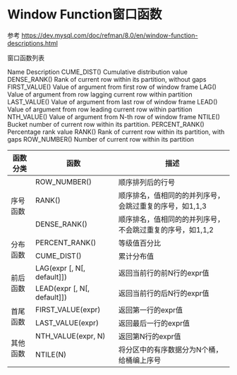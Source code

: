 Window Function窗口函数
==

参考 https://dev.mysql.com/doc/refman/8.0/en/window-function-descriptions.html

窗口函数列表


Name	Description
CUME_DIST()	Cumulative distribution value
DENSE_RANK()	Rank of current row within its partition, without gaps
FIRST_VALUE()	Value of argument from first row of window frame
LAG()	Value of argument from row lagging current row within partition
LAST_VALUE()	Value of argument from last row of window frame
LEAD()	Value of argument from row leading current row within partition
NTH_VALUE()	Value of argument from N-th row of window frame
NTILE()	Bucket number of current row within its partition.
PERCENT_RANK()	Percentage rank value
RANK()	Rank of current row within its partition, with gaps
ROW_NUMBER()	Number of current row within its partition


<table>
<thead>
    <tr>
        <th>函数分类</th>
        <th>函数</th>
        <th>描述</th>
    </tr>
</thead>

<tbody>
    <tr>
        <td rowspan="3">序号函数</td>
        <td>ROW_NUMBER()</td>
        <td>顺序排列后的行号</td>
    </tr>
    <tr>
        <td>RANK()</td>
        <td>顺序排名，值相同的的并列序号，会跳过重复的序号，如1,1,3</td>
    </tr>
    <tr>
        <td>DENSE_RANK()</td>
        <td>顺序排名，值相同的的并列序号，不会跳过重复的序号，如1,1,2</td>
    </tr>
    <tr>
        <td rowspan="2">分布函数</td>
        <td>PERCENT_RANK()</td>
        <td>等级值百分比</td>
    </tr>
    <tr>
        <td>CUME_DIST()</td>
        <td>累计分布值</td>
    </tr>
    <tr>
        <td rowspan="2">前后函数</td>
        <td>LAG(expr [, N[, default]])</td>
        <td>返回当前行的前N行的expr值</td>
    </tr>
    <tr>
        <td>LEAD(expr [, N[, default]])</td>
        <td>返回当前行的后N行的expr值</td>
    </tr>
    <tr>
        <td rowspan="2">首尾函数</td>
        <td>FIRST_VALUE(expr)</td>
        <td>返回第一行的expr值</td>
    </tr>
    <tr>
        <td>LAST_VALUE(expr)</td>
        <td>返回最后一行的expr值</td>
    </tr>
    <tr>
        <td rowspan="2">其他函数</td>
        <td>NTH_VALUE(expr, N)</td>
        <td>返回第N行的expr值</td>
    </tr>
    <tr>
        <td>NTILE(N)</td>
        <td>将分区中的有序数据分为N个桶，给桶编上序号</td>
    </tr>
</tbody>
</table>
